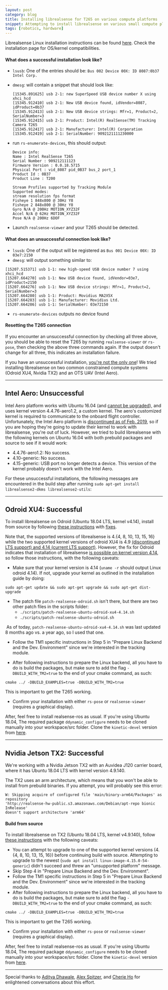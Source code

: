 ```yaml
---
layout: post
category: blog
title: Installing librealsense for T265 on various compute platforms
snippet: Attempting to install librealsense on various small compute platforms (Intel Aero UAV, Odroid XU4, Nvidia TX2)
tags: [robotics, hardware]
---
```


Librealsense Linux installation instructions can be found  [here](https://github.com/IntelRealSense/librealsense/blob/master/doc/distribution_linux.md). Check the installation page for OS/kernel compatibilities. 

#### What does a successful installation look like?
- `lsusb`: One of the entries should be: `Bus 002 Device 00X: ID 8087:0b37 Intel Corp. `
- `dmesg`: will contain a snippet that should look like:

  ```
  [15345.891625] usb 2-1: new SuperSpeed USB device number X using xhci_hcd
  [15345.912410] usb 2-1: New USB device found, idVendor=8087, idProduct=0b37
  [15345.912413] usb 2-1: New USB device strings: Mfr=1, Product=2, SerialNumber=3
  [15345.912415] usb 2-1: Product: Intel(R) RealSense(TM) Tracking Camera T265
  [15345.912417] usb 2-1: Manufacturer: Intel(R) Corporation
  [15345.912419] usb 2-1: SerialNumber: 9092121111230000
  ```
- run `rs-enumerate-devices`, this should output:

  ```
  Device info:
  Name : Intel RealSense T265
  Serial Number : 909212111123
  Firmware Version : 0.0.18.5715
  Physical Port : vid_8087 pid_0B37 bus_2 port_1
  Product Id : 0B37
  Product Line : T200

  Stream Profiles supported by Tracking Module
  Supported modes:
  stream resolution fps format
  Fisheye 1 848x800 @ 30Hz Y8
  Fisheye 2 848x800 @ 30Hz Y8
  Gyro N/A @ 200Hz MOTION_XYZ32F
  Accel N/A @ 62Hz MOTION_XYZ32F
  Pose N/A @ 200Hz 6DOF
  ```

- Launch `realsense-viewer` and your T265 should be detected.

#### What does an unsuccessful connection look like?
- `lsusb`: One of the output will be registered as `Bus 001 Device 00X: ID 03e7:2150`
- `dmesg`: will output something similar to:

```
[15207.515371] usb 1-1: new high-speed USB device number 7 using xhci_hcd
[15207.664270] usb 1-1: New USB device found, idVendor=03e7, idProduct=2150
[15207.664276] usb 1-1: New USB device strings: Mfr=1, Product=2, SerialNumber=3
[15207.664280] usb 1-1: Product: Movidius MA2X5X
[15207.664283] usb 1-1: Manufacturer: Movidius Ltd.
[15207.664286] usb 1-1: SerialNumber: 03e72150
```

- `rs-enumerate-devices` outputs no device found


#### Resetting the T265 connection

If you encounter an unsuccessful connection by checking all three above, you should be able to reset the T265 by running `realsense-viewer` or `rs-pose`, then checking the above three commands again. If the output doesn't change for all three, this indicates an installation failure. 


If you have an unsuccessful installation, [you're not the only one](https://github.com/IntelRealSense/librealsense/issues/3361)! We tried installing librealsense on two common constrained compute systems (Odroid XU4, Nvidia TX2) and an OTS UAV (Intel Aero).


-------------

## Intel Aero: Unsuccessful

Intel Aero platform works with Ubuntu 16.04 (and [cannot be upgraded]( https://github.com/intel-aero/meta-intel-aero/wiki/90-(References)-OS-user-Installation)), and uses kernel version 4.4.76-aero1.2, a custom kernel. The aero's customized kernel is required to communicate to the onboard flight controller. Unfortunately, the Intel Aero platform is [discontinued as of Feb. 2019](https://github.com/IntelRealSense/librealsense/issues/3323), so if you are hoping they're going to update their kernel to work with librealsense, you're out of luck.
However, we tried to build librealsense with the following kernels on Ubuntu 16.04 with both prebuild packages and source to see if it would work:

- 4.4.76-aero1.2: No success. 
- 4.10-generic: No success.
- 4.15-generic: USB port no longer detects a device. This version of the kernel probably doesn't work with the Intel Aero.

For these unsuccessful installations, the following messages are encountered in the build step after running `sudo apt-get install librealsense2-dkms librealsense2-utils`:


-------------

## Odroid XU4: Successful

To install librealsense on Odroid (Ubuntu 18.04 LTS, kernel v4.14), install from source by following [these instructions](https://github.com/IntelRealSense/librealsense/blob/master/doc/installation.md) with [fixes](https://github.com/IntelRealSense/librealsense/blob/master/doc/installation_odroid.md).

Note that, the supported versions of librealsense is 4.{4, 8, 10, 13, 15, 16} while the two supported kernel versions of odroid XU4 is 4.9 [(discontinued LTS support) and 4.14 (current LTS support)](https://com.odroid.com/sigong/blog/blog_list.php?bid=192). However, the fix for Odroid indicates that installation of librealsense [is possible on kernel version 4.14](https://github.com/IntelRealSense/librealsense/blob/master/doc/installation_odroid.md), so follow those instructions, with the following caveats:

- Make sure that your kernel version is 4.14 (`uname -r` should output Linux odroid 4.14). If not, upgrade your kernel as outlined in the installation guide by doing:

```
sudo apt-get update && sudo apt-get upgrade && sudo apt-get dist-upgrade
```

- The patch file `patch-realsense-odroid.sh` isn't there, but there are two other patch files in the scripts folder:
  - `./scripts/patch-realsense-ubuntu-odroid-xu4-4.14.sh`
  - `./scripts/patch-realsense-ubuntu-odroid.sh`

 As of today, `patch-realsense-ubuntu-odroid-xu4-4.14.sh` was last updated 8 months ago vs. a year ago, so I used that one. 

- Follow the TM1 specific instructions in Step 5 in "Prepare Linux Backend and the Dev. Environment" since we're interested in the tracking module.

- After following instructions to prepare the Linux backend, all you have to do is build the packages, but make sure to add the flag `-DBUILD_WITH_TM2=true` to the end of your cmake command, as such:


```
cmake ../ -DBUILD_EXAMPLES=true -DBUILD_WITH_TM2=true
```


This is important to get the T265 working. 

- Confirm your installation with either `rs-pose` or `realsense-viewer` (requires a graphical display).

After, feel free to install realsense-ros as usual. If you're using Ubuntu 18.04, The required package `ddynamic_configure` needs to be cloned manually into your workspace/src folder. Clone the `kinetic-devel` version from [here](https://github.com/pal-robotics/ddynamic_reconfigure/tree/kinetic-devel).


-------------

## Nvidia Jetson TX2: Successful

We're working with a Nvidia Jetson TX2 with an Auvidea J120 carrier board, where it has Ubuntu 18.04 LTS with kernel version 4.9.140.

The TX2 uses an arm architecture, which means that you won't be able to install from prebuild binaries. If you attempt, you will probably see this error:

```
W: Skipping acquire of configured file 'main/binary-arm64/Packages' as repository
'http://realsense-hw-public.s3.amazonaws.com/Debian/apt-repo bionic InRelease'
doesn't support architecture 'arm64'
```

#### Build from source

To install librealsense on TX2 (Ubuntu 18.04 LTS, kernel v4.9.140), follow [these instructions](https://github.com/IntelRealSense/librealsense/blob/master/doc/installation.md) with the following caveats:

- You can attempt to upgrade to one of the supported kernel versions (4.{4, 8, 10, 13, 15, 16}) before continuing build with source. Attempting to upgrade to the newest (`sudo apt install linux-image-4.15.0-54-generic`) didn't succeed and threw an "unsupported platform" message.
- Skip Step 4 in "Prepare Linux Backend and the Dev. Environment".
- Follow the TM1 specific instructions in Step 5 in "Prepare Linux Backend and the Dev. Environment" since we're interested in the tracking module.
- After following instructions to prepare the Linux backend, all you have to do is build the packages, but make sure to add the flag `-DBUILD_WITH_TM2=true` to the end of your cmake command, as such:


```
cmake ../ -DBUILD_EXAMPLES=true -DBUILD_WITH_TM2=true
```

This is important to get the T265 working. 

- Confirm your installation with either `rs-pose` or `realsense-viewer` (requires a graphical display).

After, feel free to install realsense-ros as usual. If you're using Ubuntu 18.04, The required package `ddynamic_configure` needs to be cloned manually into your workspace/src folder. Clone the `kinetic-devel` version from [here](https://github.com/pal-robotics/ddynamic_reconfigure/tree/kinetic-devel).


-------------

Special thanks to [Aditya Dhawale](https://adityand.wordpress.com/), [Alex Spitzer](http://alexspitzer.com), and [Cherie Ho](http://cherieho.com) for enlightened conversations about this effort.
